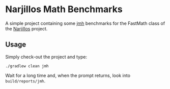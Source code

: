 Narjillos Math Benchmarks
=========================

A simple project containing some [jmh](http://openjdk.java.net/projects/code-tools/jmh/)
benchmarks for the FastMath class of the [Narjillos](https://github.com/nusco/narjillos)
project.

## Usage ##

Simply check-out the project and type:

```
./gradlew clean jmh
```

Wait for a long time and, when the prompt returns, look into `build/reports/jmh`.
